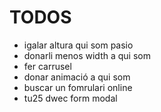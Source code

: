 # TODOS

- igalar altura qui som pasio
- donarli menos width a qui som
- fer carrusel
- donar animació a qui som
- buscar un fomrulari online
- tu25 dwec form modal
